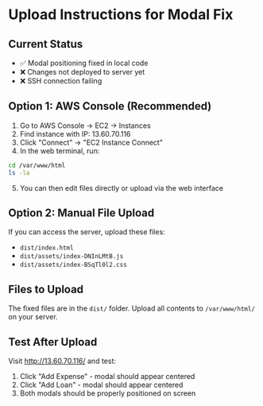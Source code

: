 # Upload Instructions for Modal Fix

## Current Status
- ✅ Modal positioning fixed in local code
- ❌ Changes not deployed to server yet
- ❌ SSH connection failing

## Option 1: AWS Console (Recommended)

1. Go to AWS Console → EC2 → Instances
2. Find instance with IP: 13.60.70.116
3. Click "Connect" → "EC2 Instance Connect"
4. In the web terminal, run:

```bash
cd /var/www/html
ls -la
```

5. You can then edit files directly or upload via the web interface

## Option 2: Manual File Upload

If you can access the server, upload these files:
- `dist/index.html`
- `dist/assets/index-DNInLMtB.js`
- `dist/assets/index-BSqTl0l2.css`

## Files to Upload
The fixed files are in the `dist/` folder. Upload all contents to `/var/www/html/` on your server.

## Test After Upload
Visit http://13.60.70.116/ and test:
1. Click "Add Expense" - modal should appear centered
2. Click "Add Loan" - modal should appear centered
3. Both modals should be properly positioned on screen 